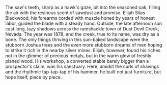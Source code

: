 The saw's teeth, sharp as a hawk's gaze, bit into the seasoned oak, filling the air with the resinous scent of sawdust and promise.  Elijah Silas Blackwood, his forearms corded with muscle honed by years of honest labor, guided the blade with a steady hand.  Outside, the late afternoon sun cast long, lazy shadows across the ramshackle town of Dust Devil Creek, Nevada.  The year was 1878, and the creek, true to its name, was dry as a bone. The only things thriving in this sun-baked landscape were the stubborn Joshua trees and the even more stubborn dreams of men hoping to strike it rich in the nearby silver mines.  Elijah, however, found his riches not in the glimmer of precious metals, but in the warm glow of freshly planed wood. His workshop, a converted stable barely bigger than a prospector's claim, was his sanctuary.  Here, amidst the curls of shavings and the rhythmic tap-tap-tap of his hammer, he built not just furniture, but hope itself, piece by piece.
